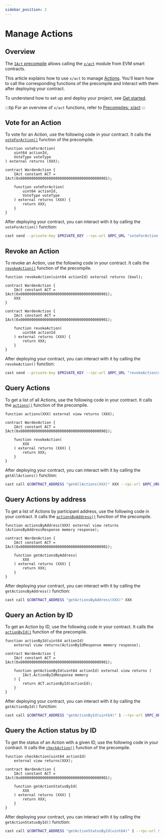 ```yaml
---
sidebar_position: 2
---
```


# Manage Actions

## Overview

The [`IAct` precompile](https://github.com/warden-protocol/wardenprotocol/blob/main/precompiles/warden/IAct.sol) allows calling the [`x/act`](/learn/warden-protocol-modules/x-act) module from EVM smart contracts.

This article explains how to use `x/act` to manage [Actions](/learn/glossary#action). You'll learn how to call the corresponding functions of the precompile and interact with them after deploying your contract.

To understand how to set up and deploy your project, see [Get started](../get-started.md).

:::tip
For an overview of `x/act` functions, refer to [Precompiles: x/act](../../precompiles/x-act#actions)
:::

## Vote for an Action

To vote for an Action, use the following code in your contract. It calls the [`voteForAction()`](../../precompiles/x-warden#vote-for-an-action) function of the precompile.

```solidity
function voteForAction(
    uint64 actionId,
    VoteType voteType
) external returns (XXX);

contract WardenAction {
    IAct constant ACT = IAct(0x0000000000000000000000000000000000000901);

    function voteForAction(
        uint64 actionId,
        VoteType voteType
    ) external returns (XXX) {
        return XXX;
    }
}
```

After deploying your contract, you can interact with it by calling the `voteForAction()` function:

```bash
cast send --private-key $PRIVATE_KEY --rpc-url $RPC_URL "voteForAction(XXX)" XXX
```

## Revoke an Action

To revoke an Action, use the following code in your contract. It calls the [`revokeAction()`](../../precompiles/x-warden#revoke-an-action) function of the precompile.

```solidity
function revokeAction(uint64 actionId) external returns (bool);

contract WardenAction {
    IAct constant ACT = IAct(0x0000000000000000000000000000000000000901);
    XXX
}

contract WardenAction {
    IAct constant ACT = IAct(0x0000000000000000000000000000000000000901);

    function revokeAction(
        uint64 actionId
    ) external returns (XXX) {
        return XXX;
    }
}
```

After deploying your contract, you can interact with it by calling the `revokeAction()` function:

```bash
cast send --private-key $PRIVATE_KEY --rpc-url $RPC_URL "revokeAction(uint64)" 1
```

## Query Actions

To get a list of all Actions, use the following code in your contract. It calls the [`actions()`](../../precompiles/x-warden#query-actions) function of the precompile.

```solidity
function actions(XXX) external view returns (XXX);

contract WardenAction {
    IAct constant ACT = IAct(0x0000000000000000000000000000000000000901);

    function revokeAction(
        XXX
    ) external returns (XXX) {
        return XXX;
    }
}
```

After deploying your contract, you can interact with it by calling the `getAllActions()` function:

```bash
cast call $CONTRACT_ADDRESS "getAllActions(XXX)" XXX --rpc-url $RPC_URL
```

## Query Actions by address

To get a list of Actions by participant address, use the following code in your contract. It calls the [`actionsByAddress()`](../../precompiles/x-warden#query-actions-by-address) function of the precompile.

```solidity
function actionsByAddress(XXX) external view returns (ActionsByAddressResponse memory response);

contract WardenAction {
    IAct constant ACT = IAct(0x0000000000000000000000000000000000000901);

    function getActionsByAddress(
        XXX
    ) external returns (XXX) {
        return XXX;
    }
}
```

After deploying your contract, you can interact with it by calling the `getActionsByAddress()` function:

```bash
cast call $CONTRACT_ADDRESS "getActionsByAddress(XXX)" XXX
```

## Query an Action by ID

To get an Action by ID, use the following code in your contract. It calls the [`actionById()`](../../precompiles/x-warden#query-an-action-by-id) function of the precompile.

```solidity
function actionById(uint64 actionId) 
    external view returns(ActionByIdResponse memory response);     

contract WardenAction {
    IAct constant ACT = IAct(0x0000000000000000000000000000000000000901);

    function getActionById(uint64 actionId) external view returns (
        IAct.ActionByIdResponse memory
    ) {
        return ACT.actionById(actionId);
    }
}
```

After deploying your contract, you can interact with it by calling the `getActionById()` function:

```bash
cast call $CONTRACT_ADDRESS "getActionById(uint64)" 1 --rpc-url $RPC_URL
```

## Query the Action status by ID

To get the status of an Action with a given ID, use the following code in your contract. It calls the [`checkAction()`](../../precompiles/x-warden#query-the-action-status-by-id) function of the precompile.

```solidity
function checkAction(uint64 actionId) 
    external view returns(XXX);     

contract WardenAction {
    IAct constant ACT = IAct(0x0000000000000000000000000000000000000901);

    function getActionStatusById(
        XXX
    ) external returns (XXX) {
        return XXX;
    }
}
```

After deploying your contract, you can interact with it by calling the `getActionStatusById()` function:

```bash
cast call $CONTRACT_ADDRESS "getActionStatusById(uint64)" 1 --rpc-url $RPC_URL
```
